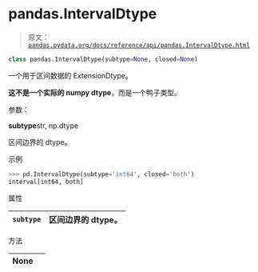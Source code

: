 # pandas.IntervalDtype

> 原文：[`pandas.pydata.org/docs/reference/api/pandas.IntervalDtype.html`](https://pandas.pydata.org/docs/reference/api/pandas.IntervalDtype.html)

```py
class pandas.IntervalDtype(subtype=None, closed=None)
```

一个用于区间数据的 ExtensionDtype。

**这不是一个实际的 numpy dtype**，而是一个鸭子类型。

参数：

**subtype**str, np.dtype

区间边界的 dtype。

示例

```py
>>> pd.IntervalDtype(subtype='int64', closed='both')
interval[int64, both] 
```

属性

| `subtype` | 区间边界的 dtype。 |
| --- | --- |

方法

| **None** |  |
| --- | --- |
